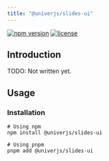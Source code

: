 ```yaml
---
title: "@univerjs/slides-ui"
---
```


[![npm version](https://img.shields.io/npm/v/@univerjs/slides-ui)](https://npmjs.org/package/@univerjs/slides-ui)
[![license](https://img.shields.io/npm/l/@univerjs/slides-ui)](https://img.shields.io/npm/l/@univerjs/slides-ui)

## Introduction

TODO: Not written yet.

## Usage

### Installation

```shell
# Using npm
npm install @univerjs/slides-ui

# Using pnpm
pnpm add @univerjs/slides-ui
```
